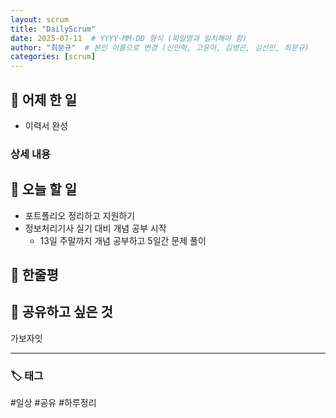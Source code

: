 ```yaml
---
layout: scrum
title: "DailyScrum"
date: 2025-07-11  # YYYY-MM-DD 형식 (파일명과 일치해야 함)
author: "최문규"  # 본인 이름으로 변경 (신민혁, 고윤아, 김병곤, 김선민, 최문규)
categories: [scrum]
---
```


## 📝 어제 한 일

- 이력서 완성

### 상세 내용


## 🎯 오늘 할 일

- 포트폴리오 정리하고 지원하기 
- 정보처리기사 실기 대비 개념 공부 시작 
    - 13일 주말까지 개념 공부하고 5일간 문제 풀이 

## 💭 한줄평



## 🔗 공유하고 싶은 것

가보자잇

---

### 🏷️ 태그

#일상 #공유 #하루정리 